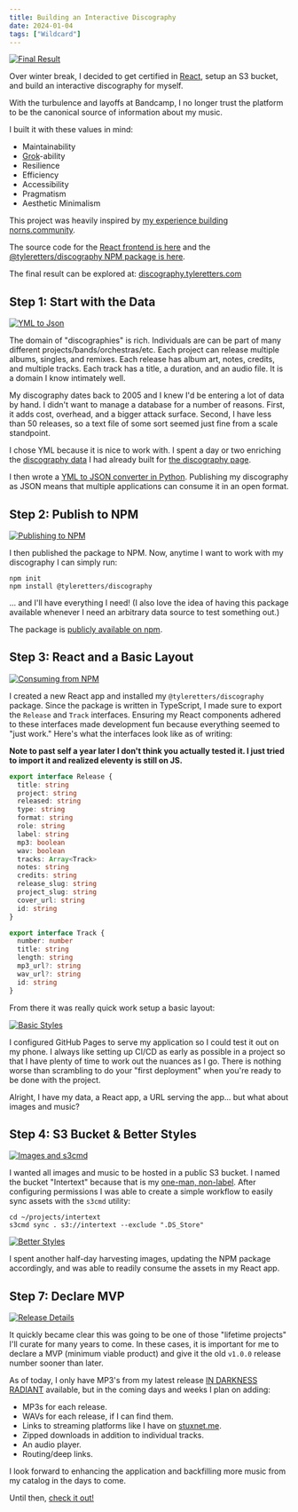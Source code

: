 ```yaml
---
title: Building an Interactive Discography
date: 2024-01-04
tags: ["Wildcard"]
---
```


[![Final Result](/images/discography-00-final.png)](/images/discography-00-final.png)

Over winter break, I decided to get certified in [React](https://react.dev/), setup an S3 bucket, and build an interactive discography for myself.

With the turbulence and layoffs at Bandcamp, I no longer trust the platform to be the canonical source of information about my music.

I built it with these values in mind:

- Maintainability
- [Grok](https://en.wikipedia.org/wiki/Grok)-ability
- Resilience
- Efficiency
- Accessibility
- Pragmatism
- Aesthetic Minimalism

This project was heavily inspired by [my experience building norns.community](/2023/05/27/rebuilding-norns-community/).

The source code for the [React frontend is here](https://github.com/tyleretters/discography-frontend) and the [@tyleretters/discography NPM package is here](https://github.com/tyleretters/discography).

The final result can be explored at: [discography.tyleretters.com](https://discography.tyleretters.com)

## Step 1: Start with the Data

[![YML to Json](/images/discography-01-yml-to-json.png)](/images/discography-01-yml-to-json.png)

The domain of "discographies" is rich. Individuals are can be part of many different projects/bands/orchestras/etc. Each project can release multiple albums, singles, and remixes. Each release has album art, notes, credits, and multiple tracks. Each track has a title, a duration, and an audio file. It is a domain I know intimately well.

My discography dates back to 2005 and I knew I'd be entering a lot of data by hand. I didn't want to manage a database for a number of reasons. First, it adds cost, overhead, and a bigger attack surface. Second, I have less than 50 releases, so a text file of some sort seemed just fine from a scale standpoint.

I chose YML because it is nice to work with. I spent a day or two enriching the [discography data](https://github.com/tyleretters/nor.the-rn.info/blob/main/_data/discography.yml) I had already built for [the discography page](https://nor.the-rn.info/discography).

I then wrote a [YML to JSON converter in Python](https://github.com/tyleretters/discography/blob/main/src/convert.py). Publishing my discography as JSON means that multiple applications can consume it in an open format.

## Step 2: Publish to NPM

[![Publishing to NPM](/images/discography-02-npm.png)](/images/discography-02-npm.png)

I then published the package to NPM. Now, anytime I want to work with my discography I can simply run:

```
npm init
npm install @tyleretters/discography
```

... and I'll have everything I need! (I also love the idea of having this package available whenever I need an arbitrary data source to test something out.)

The package is [publicly available on npm](https://www.npmjs.com/package/@tyleretters/discography).

## Step 3: React and a Basic Layout

[![Consuming from NPM](/images/discography-03-consume.png)](/images/discography-03-consume.png)

I created a new React app and installed my `@tyleretters/discography` package. Since the package is written in TypeScript, I made sure to export the `Release` and `Track` interfaces. Ensuring my React components adhered to these interfaces made development fun because everything seemed to "just work." Here's what the interfaces look like as of writing:

**Note to past self a year later I don't think you actually tested it. I just tried to import it and realized eleventy is still on JS.**

```typescript
export interface Release {
  title: string
  project: string
  released: string
  type: string
  format: string
  role: string
  label: string
  mp3: boolean
  wav: boolean
  tracks: Array<Track>
  notes: string
  credits: string
  release_slug: string
  project_slug: string
  cover_url: string
  id: string
}

export interface Track {
  number: number
  title: string
  length: string
  mp3_url?: string
  wav_url?: string
  id: string
}
```

From there it was really quick work setup a basic layout:

[![Basic Styles](/images/discography-04-basic-styles.png)](/images/discography-04-basic-styles.png)

I configured GitHub Pages to serve my application so I could test it out on my phone. I always like setting up CI/CD as early as possible in a project so that I have plenty of time to work out the nuances as I go. There is nothing worse than scrambling to do your "first deployment" when you're ready to be done with the project.

Alright, I have my data, a React app, a URL serving the app... but what about images and music?

## Step 4: S3 Bucket & Better Styles

[![Images and s3cmd](/images/discography-05-images-s3cmd.png)](/images/discography-05-images-s3cmd.png)

I wanted all images and music to be hosted in a public S3 bucket. I named the bucket "Intertext" because that is my [one-man, non-label](https://intertext.bandcamp.com). After configuring permissions I was able to create a simple workflow to easily sync assets with the `s3cmd` utility:

```shell
cd ~/projects/intertext
s3cmd sync . s3://intertext --exclude ".DS_Store"
```

[![Better Styles](/images/discography-06-better-styles.png)](/images/discography-06-better-styles.png)

I spent another half-day harvesting images, updating the NPM package accordingly, and was able to readily consume the assets in my React app.

## Step 7: Declare MVP

[![Release Details](/images/discography-08-mvp.png)](/images/discography-08-mvp.png)

It quickly became clear this was going to be one of those "lifetime projects" I'll curate for many years to come. In these cases, it is important for me to declare a MVP (minimum viable product) and give it the old `v1.0.0` release number sooner than later.

As of today, I only have MP3's from my latest release [IN DARKNESS RADIANT](https://stuxnet.bandcamp.com/album/in-darkness-radiant) available, but in the coming days and weeks I plan on adding:

- MP3s for each release.
- WAVs for each release, if I can find them.
- Links to streaming platforms like I have on [stuxnet.me](https://stuxnet.me).
- Zipped downloads in addition to individual tracks.
- An audio player.
- Routing/deep links.

I look forward to enhancing the application and backfilling more music from my catalog in the days to come.

Until then, [check it out!](https://discography.tyleretters.com)
